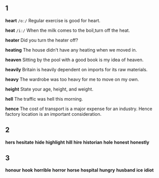 ## 1
**heart** 
`/ɑː/`
Regular exercise is good for heart.

**heat** 
`/iː/`
When the milk comes to the boil,turn off the heat.

**heater** 
Did you turn the heater off?

**heating** 
The house didn't have any heating when we moved in.

**heaven** 
Sitting by the pool with a good book is my idea of heaven.

**heavily** 
Britain is heavily dependent on imports for its raw materials.

**heavy** 
The wardrobe was too heavy for me to move on my own.

**height** 
State your age, height, and weight.

**hell** 
The traffic was hell this morning.

**hence** 
The cost of transport is a major expense for an industry. Hence factory location is an important consideration.

## 2
**hers** 
**hesitate** 
**hide**
**highlight** 
**hill** 
**hire** 
**historian** 
**hole** 
**honest** 
**honestly** 

## 3
**honour** 
**hook** 
**horrible** 
**horror** 
**horse** 
**hospital** 
**hungry** 
**husband** 
**ice** 
**idiot** 